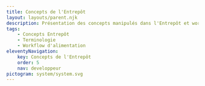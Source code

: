 ```yaml
---
title: Concepts de l'Entrepôt
layout: layouts/parent.njk
description: Présentation des concepts manipulés dans l'Entrepôt et workflow général d'alimentation
tags:
    - Concepts Entrepôt
    - Terminologie
    - Workflow d'alimentation
eleventyNavigation:
    key: Concepts de l'Entrepôt
    order: 5
    nav: developpeur
pictogram: system/system.svg
---
```

